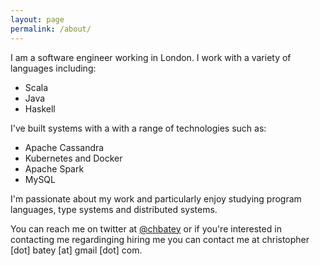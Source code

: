 ```yaml
---
layout: page
permalink: /about/
---
```


I am a software engineer working in London. I work with a variety of
languages including:

* Scala
* Java
* Haskell

I've built systems with a with a range of technologies such as:

* Apache Cassandra
* Kubernetes and Docker
* Apache Spark
* MySQL

I'm passionate about my work and particularly enjoy studying program languages, type
systems and distributed systems.

You can reach me on twitter at [@chbatey](https://twitter.com/chbatey) or if you're
interested in contacting me regardinging hiring me you can contact me at christopher [dot] batey [at] gmail [dot] com.
